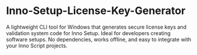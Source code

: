 # Inno-Setup-License-Key-Generator
A lightweight CLI tool for Windows that generates secure license keys and validation system code for Inno Setup. Ideal for developers creating software setups. No dependencies, works offline, and easy to integrate with your Inno Script projects.

